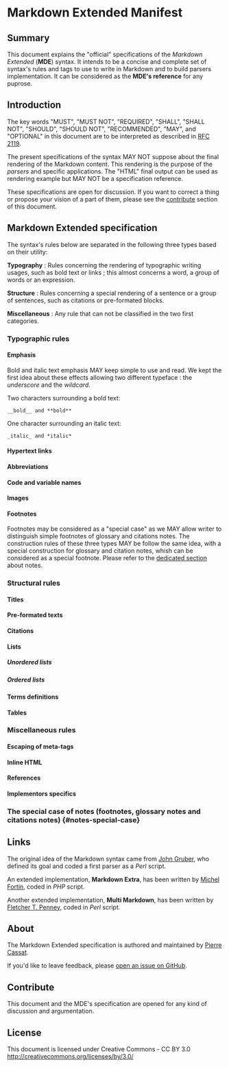 Markdown Extended Manifest
==========================

Summary
-------

This document explains the "official" specifications of the *Markdown Extended* (**MDE**)
syntax. It intends to be a concise and complete set of syntax's rules and tags to use
to write in Markdown and to build parsers implementation. It can be considered as the
**MDE's reference** for any puprose.

Introduction
------------

The key words "MUST", "MUST NOT", "REQUIRED", "SHALL", "SHALL NOT", "SHOULD", "SHOULD NOT",
"RECOMMENDED", "MAY", and "OPTIONAL" in this document are to be interpreted as described
in [RFC 2119](http://tools.ietf.org/html/rfc2119).

The present specifications of the syntax MAY NOT suppose about the final rendering of the
Markdown content. This rendering is the purpose of the *parsers* and specific applications.
The "HTML" final output can be used as rendering example but MAY NOT be a specification
reference.

These specifications are open for discussion. If you want to correct a thing or propose
your vision of a part of them, please see the [contribute](#contribute) section of this
document.

Markdown Extended specification
-------------------------------

The syntax's rules below are separated in the following three types based on their utility:

**Typography**
:	Rules concerning the rendering of typographic writing usages, such as bold
	text or links ; this almost concerns a word, a group of words or an expression.

**Structure**
:	Rules concerning a special rendering of a sentence or a group of sentences,
	such as citations or pre-formated blocks.

**Miscellaneous**
:	Any rule that can not be classified in the two first categories.

### Typographic rules

#### Emphasis

Bold and italic text emphasis MAY keep simple to use and read. We kept the first idea about
these effects allowing two different typeface : the *underscore* and the *wildcard*.

Two characters surrounding a bold text:

    __bold__ and **bold**

One character surrounding an italic text:

    _italic_ and *italic*

#### Hypertext links

#### Abbreviations

#### Code and variable names

#### Images

#### Footnotes

Footnotes may be considered as a "special case" as we MAY allow writer to distinguish
simple footnotes of glossary and citations notes. The construction rules of these three
types MAY be follow the same idea, with a special construction for glossary and citation
notes, whish can be considered as a special footnote. Please refer to the [dedicated 
section](#notes-special-case) about notes.

### Structural rules

#### Titles

#### Pre-formated texts

#### Citations

#### Lists

##### Unordered lists

##### Ordered lists

#### Terms definitions

#### Tables

### Miscellaneous rules

#### Escaping of meta-tags

#### Inline HTML

#### References

#### Implementors specifics

### The special case of notes (footnotes, glossary notes and citations notes) {#notes-special-case}


Links
-----

The original idea of the Markdown syntax came from [John Gruber](http://daringfireball.net/),
who defined its goal and coded a first parser as a *Perl* script.

An extended implementation, **Markdown Extra**, has been written by [Michel Fortin](http://michelf.com/),
coded in *PHP* script.

Another extended implementation, **Multi Markdown**, has been written by 
[Fletcher T. Penney](http://fletcherpenney.net/), coded in *Perl* script.

About
-----

The Markdown Extended specification is authored and maintained by [Pierre 
Cassat](http://github.com/pierowbmstr).

If you'd like to leave feedback, please [open an issue on
GitHub](https://github.com/markdown-extended/manifest/issues).

Contribute
----------

This document and the MDE's specification are opened for any kind of discussion and 
argumentation.

License
-------

This document is licensed under Creative Commons - CC BY 3.0
<http://creativecommons.org/licenses/by/3.0/>
